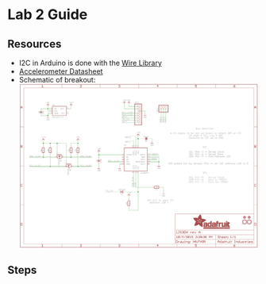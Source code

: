 # Lab 2 Guide

## Resources

* I2C in Arduino is done with the [Wire Library](https://www.arduino.cc/en/Reference/Wire)
* [Accelerometer Datasheet](https://cdn-shop.adafruit.com/datasheets/LIS3DH.pdf)
* Schematic of breakout:
![Schematic of breakout](sensors_sch.png)
  
## Steps


